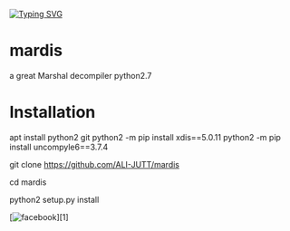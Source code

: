 [![Typing SVG](https://readme-typing-svg.herokuapp.com?color=F70000&background=000000&width=300&lines=Wellcome+To+Mardis.py)](https://git.io/typing-svg)



# mardis
a great Marshal decompiler python2.7
# Installation
apt install python2 git python2 -m pip install xdis==5.0.11
 python2 -m pip install uncompyle6==3.7.4

git clone https://github.com/ALI-JUTT/mardis

cd mardis

 python2 setup.py install




[![facebook](https://github.com/okiew.you/Git-Social/blob/master/Icons/Facebook.png (Facebook))][1]
